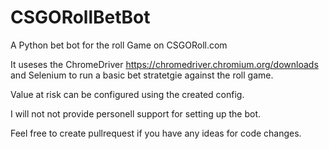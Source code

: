 # CSGORollBetBot
A Python bet bot for the roll Game on CSGORoll.com

It useses the ChromeDriver https://chromedriver.chromium.org/downloads
and Selenium to run a basic bet stratetgie against the roll game.

Value at risk can be configured using the created config.

I will not not provide personell support for setting up the bot.

Feel free to create pullrequest if you have any ideas for code changes. 
